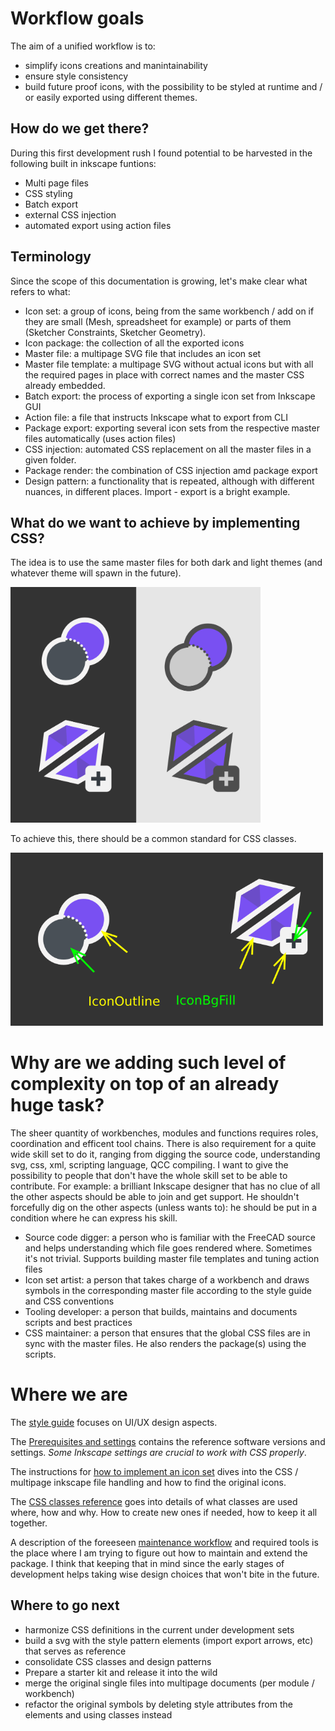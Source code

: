 # Workflow goals

The aim of a unified workflow is to:

- simplify icons creations and manintainability
- ensure style consistency
- build future proof icons, with the possibility to be styled at runtime and / or easily exported using different themes.

## How do we get there?

During this first development rush I found potential to be harvested in the following built in inkscape funtions:

- Multi page files
- CSS styling
- Batch export
- external CSS injection
- automated export using action files

## Terminology
Since the scope of this documentation is growing, let's make clear what refers to what:

- Icon set: a group of icons, being from the same workbench / add on if they are small (Mesh, spreadsheet for example) or parts of them (Sketcher Constraints, Sketcher Geometry).
- Icon package: the collection of all the exported icons
- Master file: a multipage SVG file that includes an icon set
- Master file template: a multipage SVG without actual icons but with all the required pages in place with correct names and the master CSS already embedded.
- Batch export: the process of exporting a single icon set from Inkscape GUI
- Action file: a file that instructs Inkscape what to export from CLI
- Package export: exporting several icon sets from the respective master files automatically (uses action files)
- CSS injection: automated CSS replacement on all the master files in a given folder.
- Package render: the combination of CSS injection amd package export
- Design pattern: a functionality that is repeated, although with different nuances, in different places. Import - export is a bright example. 

## What do we want to achieve by implementing CSS?

The idea is to use the same master files for both dark and light themes (and whatever theme will spawn in the future).

<img src="https://github.com/GentlemanRider/FreeCAD-Flat-Icons/blob/wip_GR_newIcons/Workflow/Images/DarkVsLightGoal.png" alt="dark vs light" style="width:400px;"/>

To achieve this, there should be a common standard for CSS classes. 

<img src="https://github.com/GentlemanRider/FreeCAD-Flat-Icons/blob/wip_GR_newIcons/Workflow/Images/DarkVsLightClasses.png" alt="dark vs light classes" style="width:500px;"/>

# Why are we adding such level of complexity on top of an already huge task?

The sheer quantity of workbenches, modules and functions requires roles, coordination and efficent tool chains. There is also requirement for a quite wide skill set to do it, ranging from digging the source code, understanding svg, css, xml, scripting language, QCC compiling. I want to give the possibility to people that don't have the whole skill set to be able to contribute. For example: a brilliant Inkscape designer that has no clue of all the other aspects should be able to join and get support. He shouldn't forcefully dig on the other aspects (unless wants to): he should be put in a condition where he can express his skill.

- Source code digger: a person who is familiar with the FreeCAD source and helps understanding which file goes rendered where. Sometimes it's not trivial. Supports building master file templates and tuning action files
- Icon set artist: a person that takes charge of a workbench and draws symbols in the corresponding master file according to the style guide and CSS conventions
- Tooling developer: a person that builds, maintains and documents scripts and best practices
- CSS maintainer: a person that ensures that the global CSS files are in sync with the master files. He also renders the package(s) using the scripts. 

# Where we are

The [style guide](https://github.com/GentlemanRider/FreeCAD-Flat-Icons/blob/wip_GR_newIcons/Workflow/StyleGuide.md) focuses on UI/UX design aspects.

The [Prerequisites and settings](https://github.com/GentlemanRider/FreeCAD-Flat-Icons/blob/wip_GR_newIcons/Workflow/PrerequisitesAndSettings.md) contains the reference software versions and settings. _Some Inkscape settings are crucial to work with CSS properly_.

The instructions for [how to implement an icon set](https://github.com/GentlemanRider/FreeCAD-Flat-Icons/blob/wip_GR_newIcons/Workflow/CreatePackage.md) dives into the CSS / multipage inkscape file handling and how to find the original icons.

The [CSS classes reference](https://github.com/GentlemanRider/FreeCAD-Flat-Icons/blob/wip_GR_newIcons/Workflow/CssClasses.md) goes into details of what classes are used where, how and why. How to create new ones if needed, how to keep it all together.

A description of the foreeseen [maintenance workflow](https://github.com/GentlemanRider/FreeCAD-Flat-Icons/blob/wip_GR_newIcons/Workflow/WorkflowPlan.md) and required tools is the place where I am trying to figure out how to maintain and extend the package. I think that keeping that in mind since the early stages of development helps taking wise design choices that won't bite in the future.

## Where to go next

- harmonize CSS definitions in the current under development sets
- build a svg with the style pattern elements (import export arrows, etc) that serves as reference
- consolidate CSS classes and design patterns
- Prepare a starter kit and release it into the wild
- merge the original single files into multipage documents (per module / workbench)
- refactor the original symbols by deleting style attributes from the elements and using classes instead



